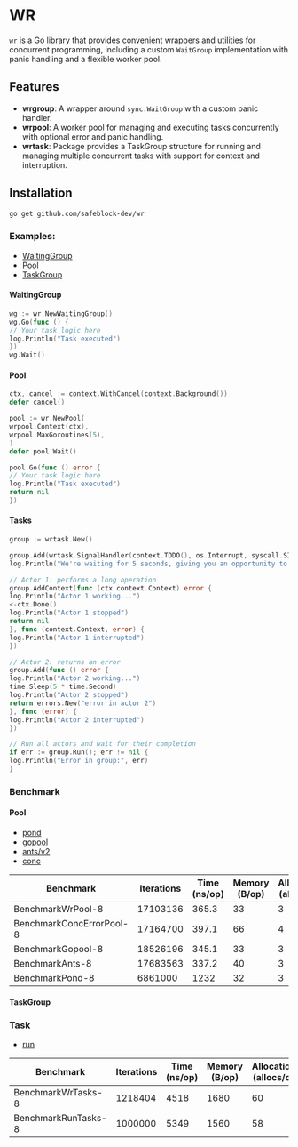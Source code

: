 # WR

`wr` is a Go library that provides convenient wrappers and utilities for concurrent programming, including a
custom `WaitGroup` implementation with panic handling and a flexible worker pool.

## Features

- **wrgroup**: A wrapper around `sync.WaitGroup` with a custom panic handler.
- **wrpool**: A worker pool for managing and executing tasks concurrently with optional error and panic handling.
- **wrtask**: Package provides a TaskGroup structure for running and managing multiple concurrent tasks with support for
  context and interruption.

## Installation

```sh
go get github.com/safeblock-dev/wr
```

### Examples:

- [WaitingGroup](example/waitgroup/main.go)
- [Pool](example/pool/main.go)
- [TaskGroup](example/task_group/main.go)

#### WaitingGroup

```go
wg := wr.NewWaitingGroup()
wg.Go(func () {
// Your task logic here
log.Println("Task executed")
})
wg.Wait()
```

#### Pool

```go
ctx, cancel := context.WithCancel(context.Background())
defer cancel()

pool := wr.NewPool(
wrpool.Context(ctx),
wrpool.MaxGoroutines(5),
)
defer pool.Wait()

pool.Go(func () error {
// Your task logic here
log.Println("Task executed")
return nil
})
```

#### Tasks

```go
group := wrtask.New()

group.Add(wrtask.SignalHandler(context.TODO(), os.Interrupt, syscall.SIGINT, syscall.SIGTERM))
log.Println("We're waiting for 5 seconds, giving you an opportunity to gracefully exit the program.")

// Actor 1: performs a long operation
group.AddContext(func (ctx context.Context) error {
log.Println("Actor 1 working...")
<-ctx.Done()
log.Println("Actor 1 stopped")
return nil
}, func (context.Context, error) {
log.Println("Actor 1 interrupted")
})

// Actor 2: returns an error
group.Add(func () error {
log.Println("Actor 2 working...")
time.Sleep(5 * time.Second)
log.Println("Actor 2 stopped")
return errors.New("error in actor 2")
}, func (error) {
log.Println("Actor 2 interrupted")
})

// Run all actors and wait for their completion
if err := group.Run(); err != nil {
log.Println("Error in group:", err)
}
```

### Benchmark

#### Pool

- [pond](github.com/alitto/pond)
- [gopool](github.com/devchat-ai/gopool)
- [ants/v2](github.com/panjf2000/ants/v2)
- [conc](github.com/sourcegraph/conc)

| Benchmark                | Iterations | Time (ns/op) | Memory (B/op) | Allocations (allocs/op) |
|--------------------------|------------|--------------|---------------|-------------------------|
| BenchmarkWrPool-8        | 17103136   | 365.3        | 33            | 3                       |
| BenchmarkConcErrorPool-8 | 17164700   | 397.1        | 66            | 4                       |
| BenchmarkGopool-8        | 18526196   | 345.1        | 33            | 3                       |
| BenchmarkAnts-8          | 17683563   | 337.2        | 40            | 3                       |
| BenchmarkPond-8          | 6861000    | 1232         | 32            | 3                       |

#### TaskGroup

### Task

- [run](https://github.com/oklog/run)

| Benchmark           | Iterations | Time (ns/op) | Memory (B/op) | Allocations (allocs/op) |
|---------------------|------------|--------------|---------------|-------------------------|
| BenchmarkWrTasks-8  | 1218404    | 4518         | 1680          | 60                      |
| BenchmarkRunTasks-8 | 1000000    | 5349         | 1560          | 58                      |
